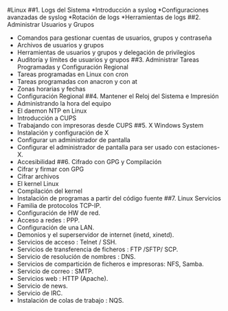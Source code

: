 #Linux
##1. Logs del Sistema
*Introducción a syslog
*Configuraciones avanzadas de syslog
*Rotación de logs
*Herramientas de logs
##2. Administrar Usuarios y Grupos
* Comandos para gestionar cuentas de usuarios, grupos y contraseña
* Archivos de usuarios y grupos
* Herramientas de usuarios y grupos y delegación de privilegios
* Auditoría y límites de usuarios y grupos
##3. Administrar Tareas Programadas y Configuración Regional
* Tareas programadas en Linux con cron
* Tareas programadas con anacron y con at
* Zonas horarias y fechas
* Configuración Regional
##4. Mantener el Reloj del Sistema e Impresión
* Administrando la hora del equipo
* El daemon NTP en Linux
* Introducción a CUPS
* Trabajando con impresoras desde CUPS
##5. X Windows System
* Instalación y configuración de X
* Configurar un administrador de pantalla
* Configurar el administrador de pantalla para ser usado con estaciones-X.
* Accesibilidad
##6. Cifrado con GPG y Compilación
* Cifrar y firmar con GPG
* Cifrar archivos
* El kernel Linux
* Compilación del kernel
* Instalación de programas a partir del código fuente
##7. Linux Servicios
* Familia de protocolos TCP-IP.
* Configuración de HW de red.
* Acceso a redes : PPP.
* Configuración de una LAN.
* Demonios y el superservidor de internet (inetd, xinetd).
* Servicios de acceso : Telnet / SSH.
* Servicios de transferencia de ficheros : FTP /SFTP/ SCP.
* Servicio de resolución de nombres : DNS.
* Servicios de compartición de ficheros e impresoras: NFS, Samba.
* Servicio de correo : SMTP.
* Servicios web : HTTP (Apache).
* Servicio de news.
* Servicio de IRC.
* Instalación de colas de trabajo : NQS.

